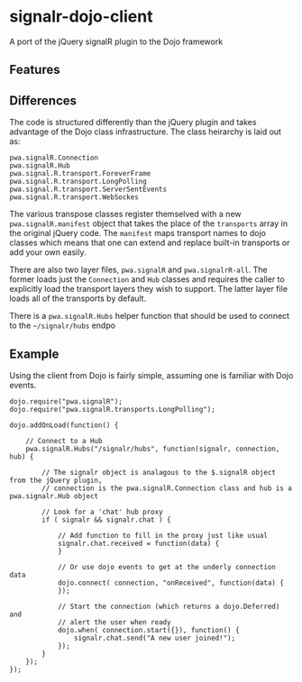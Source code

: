 signalr-dojo-client
===================

A port of the jQuery signalR plugin to the Dojo framework

Features
--------

Differences
-----------

The code is structured differently than the jQuery plugin and takes advantage of the Dojo class infrastructure. The 
class heirarchy is laid out as:

    pwa.signalR.Connection
    pwa.signalR.Hub
    pwa.signal.R.transport.ForeverFrame
    pwa.signal.R.transport.LongPolling
    pwa.signal.R.transport.ServerSentEvents
    pwa.signal.R.transport.WebSockes
    
The various transpose classes register themselved with a new `pwa.signalR.manifest` object that takes the place
of the `transports` array in the original jQuery code.  The `manifest` maps transport names to dojo classes
which means that one can extend and replace built-in transports or add your own easily.

There are also two layer files, `pwa.signalR` and `pwa.signalrR-all`.  The former loads just the `Connection` and
`Hub` classes and requires the caller to explicitly load the transport layers they wish to support.  The latter
layer file loads all of the transports by default.

There is a `pwa.signalR.Hubs` helper function that should be used to connect to the `~/signalr/hubs` endpo

Example
-------

Using the client from Dojo is fairly simple, assuming one is familiar with Dojo events.

    dojo.require("pwa.signalR");
    dojo.require("pwa.signalR.transports.LongPolling");

    dojo.addOnLoad(function() {
        
        // Connect to a Hub
        pwa.signalR.Hubs("/signalr/hubs", function(signalr, connection, hub) {
        
            // The signalr object is analagous to the $.signalR object from the jQuery plugin,
            // connection is the pwa.signalR.Connection class and hub is a pwa.signalr.Hub object
            
            // Look for a 'chat' hub proxy
            if ( signalr && signalr.chat ) {
                
                // Add function to fill in the proxy just like usual
                signalr.chat.received = function(data) {
                }
                
                // Or use dojo events to get at the underly connection data
                dojo.connect( connection, "onReceived", function(data) {
                });
                
                // Start the connection (which returns a dojo.Deferred) and 
                // alert the user when ready
                dojo.when( connection.start({}), function() {
                    signalr.chat.send("A new user joined!");
                });
            }
        });
    });
    

